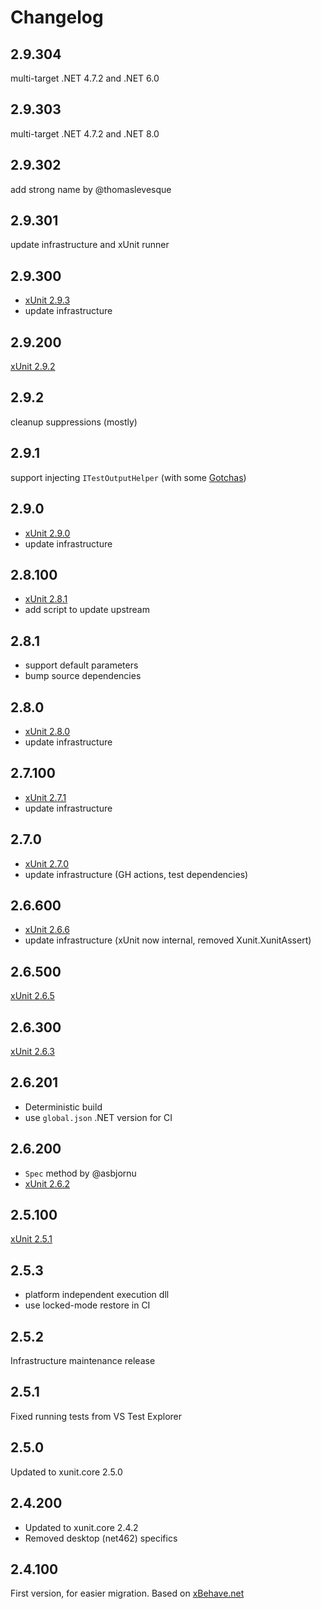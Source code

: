 # Changelog

## 2.9.304

multi-target .NET 4.7.2 and .NET 6.0

## 2.9.303

multi-target .NET 4.7.2 and .NET 8.0

## 2.9.302

add strong name by @thomaslevesque

## 2.9.301

update infrastructure and xUnit runner

## 2.9.300

- [xUnit 2.9.3](https://github.com/xunit/xunit/compare/v2-2.9.2...v2-2.9.3)
- update infrastructure

## 2.9.200

[xUnit 2.9.2](https://github.com/xunit/xunit/compare/v2-2.9.0...v2-2.9.2)

## 2.9.2

cleanup suppressions (mostly)

## 2.9.1

support injecting `ITestOutputHelper` (with some [Gotchas](./README.md#gotchas))

## 2.9.0

- [xUnit 2.9.0](https://github.com/xunit/xunit/compare/v2-2.8.1...v2-2.9.0)
- update infrastructure

## 2.8.100

- [xUnit 2.8.1](https://github.com/xunit/xunit/compare/v2-2.8.0...v2-2.8.1)
- add script to update upstream

## 2.8.1

- support default parameters
- bump source dependencies

## 2.8.0

- [xUnit 2.8.0](https://github.com/xunit/xunit/compare/v2-2.7.1...v2-2.8.0)
- update infrastructure

## 2.7.100

- [xUnit 2.7.1](https://github.com/xunit/xunit/compare/v2-2.7.0...v2-2.7.1)
- update infrastructure

## 2.7.0

- [xUnit 2.7.0](https://github.com/xunit/xunit/compare/v2-2.6.6...v2-2.7.0)
- update infrastructure (GH actions, test dependencies)

## 2.6.600

- [xUnit 2.6.6](https://github.com/xunit/xunit/compare/v2-2.6.5...v2-2.6.6)
- update infrastructure (xUnit now internal, removed Xunit.XunitAssert)

## 2.6.500

[xUnit 2.6.5](https://github.com/xunit/xunit/compare/v2-2.6.3...v2-2.6.5)

## 2.6.300

[xUnit 2.6.3](https://github.com/xunit/xunit/releases/tag/v2-2.6.3)

## 2.6.201

- Deterministic build
- use `global.json` .NET version for CI

## 2.6.200

- `Spec` method by @asbjornu
- [xUnit 2.6.2](https://github.com/xunit/xunit/releases/tag/v2-2.6.2)

## 2.5.100

[xUnit 2.5.1](https://github.com/xunit/xunit/releases/tag/v2-2.5.1)

## 2.5.3

- platform independent execution dll
- use locked-mode restore in CI

## 2.5.2

Infrastructure maintenance release

## 2.5.1

Fixed running tests from VS Test Explorer

## 2.5.0

Updated to xunit.core 2.5.0

## 2.4.200

- Updated to xunit.core 2.4.2
- Removed desktop (net462) specifics

## 2.4.100

First version, for easier migration. Based on [xBehave.net](https://github.com/adamralph/xbehave.net)
